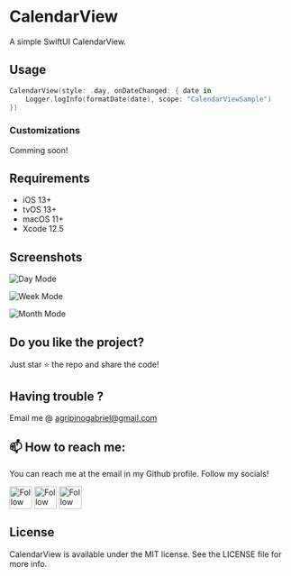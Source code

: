 # CalendarView

A simple SwiftUI CalendarView.

## Usage
```swift
CalendarView(style: .day, onDateChanged: { date in
    Logger.logInfo(formatDate(date), scope: "CalendarViewSample")
})
```

### Customizations
Comming soon!

## Requirements

* iOS 13+
* tvOS 13+
* macOS 11+
* Xcode 12.5

## Screenshots
![Day Mode](https://user-images.githubusercontent.com/2865316/119592841-9b751480-bdaf-11eb-8e4f-1f99711a59ea.gif)

![Week Mode](https://user-images.githubusercontent.com/2865316/119592843-9ca64180-bdaf-11eb-8c34-9d1545790db3.gif)

![Month Mode](https://user-images.githubusercontent.com/2865316/119599561-9fa72f00-bdbb-11eb-94a9-770b9739d87f.gif)


## Do you like the project?
Just star ⭐️&nbsp;the repo and share the code!

## Having trouble ?
Email me @ agripinogabriel@gmail.com

## 📫 How to reach me:
You can reach me at the email in my Github profile. Follow my socials!

[<img src="https://user-images.githubusercontent.com/2865316/113369112-dd955300-9336-11eb-8145-3611bc959327.png" height="40em" align="center" alt="Follow Agripino Gabriel on LinkedIn" title="Follow Agripino Gabriel on LinkedIn"/>](https://linkedin.com/in/agripinogabriel)
[<img src="https://user-images.githubusercontent.com/2865316/113369137-f0a82300-9336-11eb-8676-b8996c378cea.png" height="40em" align="center" alt="Follow Agripino Gabriel on Twitter" title="Follow Agripino Gabriel on Twitter"/>](https://twitter.com/agripinogabriel)
[<img src="https://user-images.githubusercontent.com/2865316/113369129-e9811500-9336-11eb-8b17-8123c515b2e8.png" height="40em" align="center" alt="Follow Agripino Gabriel on Instagram" title="Follow Agripino Gabriel on Instagram"/>](https://instagram.com/agripinogabriel)


## License
CalendarView is available under the MIT license. See the LICENSE file for more info.
